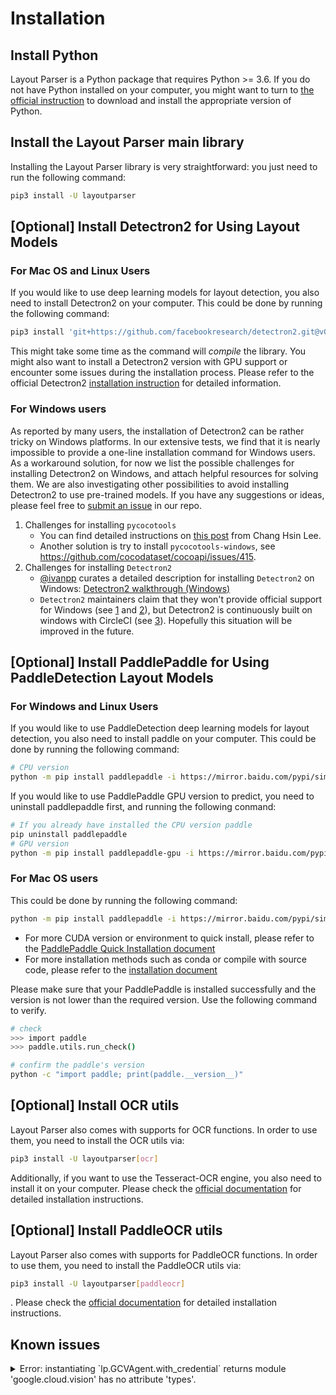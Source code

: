 # Installation

## Install Python

Layout Parser is a Python package that requires Python >= 3.6. If you do not have Python installed on your computer, you might want to turn to [the official instruction](https://www.python.org/downloads/) to download and install the appropriate version of Python.

## Install the Layout Parser main library

Installing the Layout Parser library is very straightforward: you just need to run the following command: 

```bash
pip3 install -U layoutparser
```

## [Optional] Install Detectron2 for Using Layout Models

### For Mac OS and Linux Users 

If you would like to use deep learning models for layout detection, you also need to install Detectron2 on your computer. This could be done by running the following command: 

```bash
pip3 install 'git+https://github.com/facebookresearch/detectron2.git@v0.4#egg=detectron2' 
```

This might take some time as the command will *compile* the library. You might also want to install a Detectron2 version 
with GPU support or encounter some issues during the installation process. Please refer to the official Detectron2 
[installation instruction](https://github.com/facebookresearch/detectron2/blob/master/INSTALL.md) for detailed
information. 

### For Windows users

As reported by many users, the installation of Detectron2 can be rather tricky on Windows platforms. In our extensive tests, we find that it is nearly impossible to provide a one-line installation command for Windows users. As a workaround solution, for now we list the possible challenges for installing Detectron2 on Windows, and attach helpful resources for solving them. We are also investigating other possibilities to avoid installing Detectron2 to use pre-trained models. If you have any suggestions or ideas, please feel free to [submit an issue](https://github.com/Layout-Parser/layout-parser/issues) in our repo. 

1. Challenges for installing `pycocotools` 
    - You can find detailed instructions on [this post](https://changhsinlee.com/pycocotools/) from Chang Hsin Lee. 
    - Another solution is try to install `pycocotools-windows`, see https://github.com/cocodataset/cocoapi/issues/415. 
2. Challenges for installing `Detectron2` 
    - [@ivanpp](https://github.com/ivanpp) curates a detailed description for installing `Detectron2` on Windows: [Detectron2 walkthrough (Windows)](https://ivanpp.cc/detectron2-walkthrough-windows/#step3installdetectron2)
    - `Detectron2` maintainers claim that they won't provide official support for Windows (see [1](https://github.com/facebookresearch/detectron2/issues/9#issuecomment-540974288) and [2](https://detectron2.readthedocs.io/en/latest/tutorials/install.html)), but Detectron2 is continuously built on windows with CircleCI (see [3](https://github.com/facebookresearch/detectron2/blob/master/INSTALL.md#common-installation-issues)). Hopefully this situation will be improved in the future.

## [Optional] Install PaddlePaddle for Using PaddleDetection Layout Models

### For Windows and Linux Users 

If you would like to use PaddleDetection deep learning models for layout detection, you also need to install paddle on your computer. This could be done by running the following command: 

```bash
# CPU version
python -m pip install paddlepaddle -i https://mirror.baidu.com/pypi/simple
```

If you would like to use PaddlePaddle GPU version to predict, you need to uninstall paddlepaddle first, and running the following conmand:

```bash
# If you already have installed the CPU version paddle
pip uninstall paddlepaddle
# GPU version
python -m pip install paddlepaddle-gpu -i https://mirror.baidu.com/pypi/simple
```

### For Mac OS users

This could be done by running the following command: 

```bash
python -m pip install paddlepaddle -i https://mirror.baidu.com/pypi/simple
```

- For more CUDA version or environment to quick install, please refer to the [PaddlePaddle Quick Installation document](https://www.paddlepaddle.org.cn/install/quick)
- For more installation methods such as conda or compile with source code, please refer to the [installation document](https://www.paddlepaddle.org.cn/documentation/docs/en/install/index_en.html)

Please make sure that your PaddlePaddle is installed successfully and the version is not lower than the required version. Use the following command to verify.

```bash
# check
>>> import paddle
>>> paddle.utils.run_check()

# confirm the paddle's version
python -c "import paddle; print(paddle.__version__)"
```

## [Optional] Install OCR utils

Layout Parser also comes with supports for OCR functions. In order to use them, you need to install the OCR utils via: 

```bash
pip3 install -U layoutparser[ocr]
```

Additionally, if you want to use the Tesseract-OCR engine, you also need to install it on your computer. Please check the 
[official documentation](https://tesseract-ocr.github.io/tessdoc/Installation.html) for detailed installation instructions. 

## [Optional] Install PaddleOCR utils

Layout Parser also comes with supports for PaddleOCR functions. In order to use them, you need to install the PaddleOCR utils via: 

```bash
pip3 install -U layoutparser[paddleocr]
```

. Please check the [official documentation](https://github.com/PaddlePaddle/PaddleOCR/blob/release/2.1/doc/doc_ch/whl.md) for detailed installation instructions. 

## Known issues

<details><summary>Error: instantiating `lp.GCVAgent.with_credential` returns module 'google.cloud.vision' has no attribute 'types'. </summary>
<p>

In this case, you have a newer version of the google-cloud-vision. Please consider downgrading the API using: 
```bash
pip install layoutparser[ocr]
```
</p>
</details>